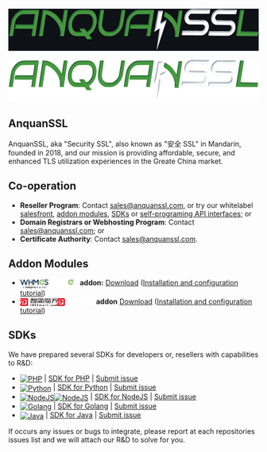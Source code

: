 [<p align="center"><img src="/profile/logo_dark.png" width="600" height="85"/></p>](https://www.anquanssl.com?__utm_from=github-org-profile#gh-dark-mode-only)
[<p align="center"><img src="/profile/logo_light.png" width="600" height="85"/></p>](https://www.anquanssl.com?__utm_from=github-org-profile#gh-light-mode-only)

## AnquanSSL

AnquanSSL, aka "Security SSL", also known as "安全 SSL" in Mandarin, founded in 2018, and our mission is providing affordable, secure, and enhanced TLS utilization experiences in the Greate China market.

## Co-operation

- **Reseller Program**: Contact [sales@anquanssl.com](mailto:sales@anquanssl.com?subject=Reseller%20application&body=Our%20website%20is%3A%20https%3A%2F%2F________________%20%0AMonthly%20volume%20_________certs.%3A%20%0ABrands%20of%20products%20demanded%3A______________%0A), or try our whitelabel [salesfront](https://www.anquanssl.com/dashboard/sales-front), [addon modules](#addon-modules), [SDKs](#sdks) or [self-programing API interfaces](https://www.anquanssl.com/dashboard/api-credentials); or
- **Domain Registrars or Webhosting Program**: Contact [sales@anquanssl.com](mailto:sales@anquanssl.com?subject=Domain%20registers%20application&body=Our%20website%20is%3A%20https%3A%2F%2F_____________%20%0AMonthly%20volume%20__________certs.%20%0ABrands%20of%20products%20demanded%3A%______________%0A); or
- **Certificate Authority**: Contact [sales@anquanssl.com](mailto:sales@anquanssl.com?subject=CA%20Co-operation&body=We%20are%20____________CA.%0AOur%20website%20is%3A%20https%3A%2F%2F_______________.%20%0AWe%20Offer%20__________________).

## Addon Modules

- [<img alt="WHMCS" align="center" src="/profile/3rd/whmcs-logo.svg" height="20">](https://github.com/anquanssl#addon-modules#gh-light-mode-only)[<img alt="WHMCS" align="center" src="/profile/3rd/whmcs-logo-dark.svg" height="20">](https://github.com/anquanssl#addon-modules#gh-dark-mode-only) **addon:** [Download](https://www.anquanssl.com/downloads/module-addons/whmcs-ssl-modules.zip) ([Installation and configuration tutorial](https://www.anquanssl.com/downloads/module-addons/whmcs-ssl-modules-tutorial.pdf))
- [<img alt="IDCSmart" align="center" src="/profile/3rd/idcsmart-logo.svg" height="16">](https://github.com/anquanssl#addon-modules#gh-light-mode-only)[<img alt="IDCSmart" align="center" src="/profile/3rd/idcsmart-logo-dark.svg" height="16">](https://github.com/anquanssl#addon-modules#gh-dark-mode-only) **addon** [Download](https://www.anquanssl.com/downloads/module-addons/idcsmart-ssl-modules.zip) ([Installation and configuration tutorial](https://www.anquanssl.com/downloads/module-addons/idcsmart-ssl-modules-tutorial.pdf))

## SDKs

We have prepared several SDKs for developers or, resellers with capabilities to R&D:

- <a href="#sdks"><img alt="PHP" align="center" src="https://www.anquanssl.com/assets/logo/program-languages/php.svg" height="20"></a> | [SDK for PHP](https://github.com/anquanssl/php-sdk) | [Submit issue](https://github.com/anquanssl/php-sdk/issues/new/choose)
- <a href="#sdks"><img alt="Python" align="center" src="https://www.anquanssl.com/assets/logo/program-languages/python.svg" height="20"></a> | [SDK for Python](https://github.com/anquanssl/python-sdk) | [Submit issue](https://github.com/anquanssl/python-sdk/issues/new/choose)
- [<img alt="NodeJS" align="center" src="https://nodejs.org/static/logos/nodejsDark.svg" height="18">](https://github.com/anquanssl#sdks#gh-light-mode-only)[<img alt="NodeJS" align="center" src="https://nodejs.org/static/logos/nodejsLight.svg" height="18">](https://github.com/anquanssl#sdks#gh-dark-mode-only)
</a> | [SDK for NodeJS](https://github.com/anquanssl/nodejs-sdk) | [Submit issue](https://github.com/anquanssl/nodejs-sdk/issues/new/choose)
- <a href="#sdks"><img alt="Golang" align="center" src="https://www.anquanssl.com/assets/logo/program-languages/golang.svg" height="14"></a> | [SDK for Golang](https://github.com/anquanssl/golang-sdk) | [Submit issue](https://github.com/anquanssl/golang-sdk/issues/new/choose)
- <a href="#sdks"><img alt="Java" align="center" src="https://www.anquanssl.com/assets/logo/program-languages/java.svg" height="20"></a> | [SDK for Java](https://github.com/anquanssl/java-sdk) | [Submit issue](https://github.com/anquanssl/java-sdk/issues/new/choose)

If occurs any issues or bugs to integrate, please report at each repositories issues list and we will attach our R&D to solve for you.
